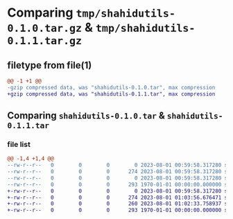 # Comparing `tmp/shahidutils-0.1.0.tar.gz` & `tmp/shahidutils-0.1.1.tar.gz`

## filetype from file(1)

```diff
@@ -1 +1 @@
-gzip compressed data, was "shahidutils-0.1.0.tar", max compression
+gzip compressed data, was "shahidutils-0.1.1.tar", max compression
```

## Comparing `shahidutils-0.1.0.tar` & `shahidutils-0.1.1.tar`

### file list

```diff
@@ -1,4 +1,4 @@
--rw-r--r--   0        0        0        0 2023-08-01 00:59:58.317280 shahidutils-0.1.0/README.md
--rw-r--r--   0        0        0      274 2023-08-01 00:59:58.317280 shahidutils-0.1.0/pyproject.toml
--rw-r--r--   0        0        0        0 2023-08-01 00:59:58.317280 shahidutils-0.1.0/shahidutils/__init__.py
--rw-r--r--   0        0        0      293 1970-01-01 00:00:00.000000 shahidutils-0.1.0/PKG-INFO
+-rw-r--r--   0        0        0        0 2023-08-01 00:59:58.317280 shahidutils-0.1.1/README.md
+-rw-r--r--   0        0        0      274 2023-08-01 01:03:56.676471 shahidutils-0.1.1/pyproject.toml
+-rw-r--r--   0        0        0      260 2023-08-01 01:02:33.758937 shahidutils-0.1.1/shahidutils/__init__.py
+-rw-r--r--   0        0        0      293 1970-01-01 00:00:00.000000 shahidutils-0.1.1/PKG-INFO
```

